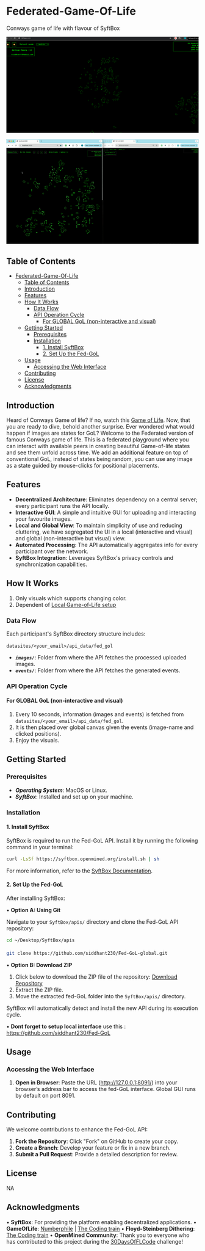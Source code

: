 # Federated-Game-Of-Life

Conways game of life with flavour of SyftBox

<img src="UI_visuals/image (1).png">

![demo](UI_visuals/demo.gif)

## Table of Contents

- [Federated-Game-Of-Life](#federated-game-of-life)
  - [Table of Contents](#table-of-contents)
  - [Introduction](#introduction)
  - [Features](#features)
  - [How It Works](#how-it-works)
    - [Data Flow](#data-flow)
    - [API Operation Cycle](#api-operation-cycle)
      - [For GLOBAL GoL (non-interactive and visual)](#for-global-gol-non-interactive-and-visual)
  - [Getting Started](#getting-started)
    - [Prerequisites](#prerequisites)
    - [Installation](#installation)
      - [1. Install SyftBox](#1-install-syftbox)
      - [2. Set Up the Fed-GoL](#2-set-up-the-fed-gol)
  - [Usage](#usage)
    - [Accessing the Web Interface](#accessing-the-web-interface)
  - [Contributing](#contributing)
  - [License](#license)
  - [Acknowledgments](#acknowledgments)

## Introduction
Heard of Conways Game of life?
If no, watch this [Game of Life](https://www.youtube.com/watch?v=R9Plq-D1gEk).
Now, that you are ready to dive, behold another surprise. Ever wondered what would happen if images are states for GoL?
Welcome to the Federated version of famous Conways game of life. This is a federated playground where you can interact with available peers in creating beautiful Game-of-life states and see them unfold across time. We add an additional feature on top of conventional GoL, instead of states being random, you can use any image as a state guided by mouse-clicks for positional placements.

## Features

- **Decentralized Architecture**: Eliminates dependency on a central server; every participant runs the API locally.
- **Interactive GUI**: A simple and intuitive GUI for uploading and interacting your favourite images. 
- **Local and Global View**: To maintain simplicity of use and reducing cluttering, we have segregated the UI in a local (interactive and visual) and global (non-interactive but visual) view.
- **Automated Processing**: The API automatically aggregates info for every participant over the network.
- **SyftBox Integration**: Leverages SyftBox's privacy controls and synchronization capabilities.

## How It Works

1. Only visuals which supports changing color.
2. Dependent of [Local Game-of-Life setup](https://github.com/siddhant230/Fed-GoL)

### Data Flow

Each participant's SyftBox directory structure includes:

`datasites/<your_email>/api_data/fed_gol`

- _**`images/`**_: Folder from where the API fetches the processed uploaded images.
- _**`events/`**_: Folder from where the API fetches the generated events.

### API Operation Cycle

#### For GLOBAL GoL (non-interactive and visual)
1. Every 10 seconds, information (images and events) is fetched from `datasites/<your_email>/api_data/fed_gol`.
2. It is then placed over global canvas given the events (image-name and clicked positions).
3. Enjoy the visuals.

## Getting Started

### Prerequisites

- _**Operating System**_: MacOS or Linux.
- _**SyftBox**_: Installed and set up on your machine.

### Installation

#### 1. Install SyftBox

SyftBox is required to run the Fed-GoL API. Install it by running the following command in your terminal:

```bash
curl -LsSf https://syftbox.openmined.org/install.sh | sh
```

For more information, refer to the [SyftBox Documentation](https://syftbox-documentation.openmined.org/).

#### 2. Set Up the Fed-GoL

After installing SyftBox:

• **Option A: Using Git**

Navigate to your `SyftBox/apis/` directory and clone the Fed-GoL API repository:

```bash
cd ~/Desktop/SyftBox/apis

git clone https://github.com/siddhant230/Fed-GoL-global.git
```

• **Option B: Download ZIP**

1. Click below to download the ZIP file of the repository: [Download Repository](https://github.com/siddhant230/Fed-GoL-global/archive/refs/heads/main.zip)
2. Extract the ZIP file.
3. Move the extracted fed-GoL folder into the `SyftBox/apis/` directory.

SyftBox will automatically detect and install the new API during its execution cycle.

• **Dont forget to setup local interface**
use this : https://github.com/siddhant230/Fed-GoL


## Usage

### Accessing the Web Interface

1. **Open in Browser**: Paste the URL (http://127.0.0.1:8091/) into your browser’s address bar to access the fed-GoL interface. Global GUI runs by default on port 8091.

## Contributing

We welcome contributions to enhance the Fed-GoL API:

1. **Fork the Repository**: Click "Fork" on GitHub to create your copy.
2. **Create a Branch**: Develop your feature or fix in a new branch.
3. **Submit a Pull Request**: Provide a detailed description for review.

## License

NA

## Acknowledgments

• **SyftBox**: For providing the platform enabling decentralized applications.
• **GameOfLife**: [Numberphile](https://www.youtube.com/watch?v=R9Plq-D1gEk) | [The Coding train](https://www.youtube.com/watch?v=FWSR_7kZuYg)
• **Floyd-Steinberg Dithering**: [The Coding train](https://www.youtube.com/watch?v=0L2n8Tg2FwI)
• **OpenMined Community**: Thank you to everyone who has contributed to this project during the [30DaysOfFLCode](https://30daysofflcode.com/) challenge!
